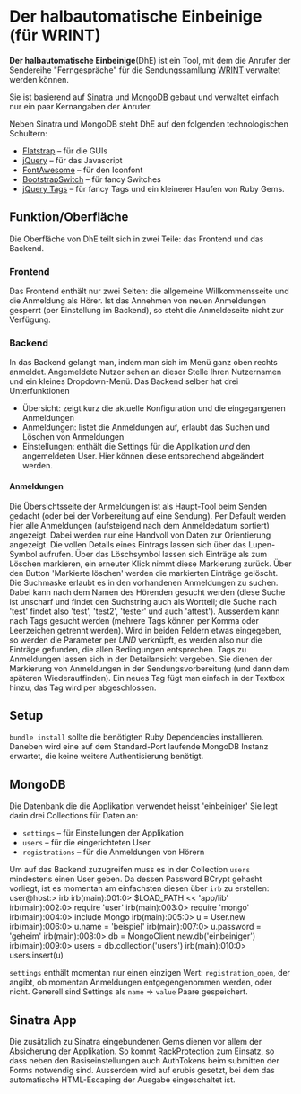 # Der halbautomatische Einbeinige (für WRINT)

**Der halbautomatische Einbeinige**(DhE) ist ein Tool, mit dem die Anrufer der Sendereihe "Ferngespräche" für die Sendungssamllung [WRINT](http://wrint.de) verwaltet werden können.

Sie ist basierend auf [Sinatra](http://www.sinatrarb.com/) und [MongoDB](http://http://www.mongodb.org/) gebaut und verwaltet einfach nur ein paar Kernangaben der Anrufer.

Neben Sinatra und MongoDB steht DhE auf den folgenden technologischen Schultern:
 * [Flatstrap](http://littlesparkvt.com/flatstrap/index.html) – für die GUIs
 * [jQuery](http://jquery.com) – für das Javascript
 * [FontAwesome](http://fortawesome.github.com/Font-Awesome/) – für den Iconfont
 * [BootstrapSwitch](https://github.com/nostalgiaz/bootstrap-switch) – für fancy Switches
 * [jQuery Tags](https://github.com/xoxco/jQuery-Tags-Input) – für fancy Tags
 und ein kleinerer Haufen von Ruby Gems.

## Funktion/Oberfläche
Die Oberfläche von DhE teilt sich in zwei Teile: das Frontend und das Backend.
### Frontend
Das Frontend enthält nur zwei Seiten: die allgemeine Willkommensseite und die Anmeldung als Hörer. Ist das Annehmen von neuen Anmeldungen gesperrt (per Einstellung im Backend), so steht die Anmeldeseite nicht zur Verfügung.
### Backend
In das Backend gelangt man, indem man sich im Menü ganz oben rechts anmeldet. Angemeldete Nutzer sehen an dieser Stelle Ihren Nutzernamen und ein kleines Dropdown-Menü.
Das Backend selber hat drei Unterfunktionen
* Übersicht: zeigt kurz die aktuelle Konfiguration und die eingegangenen Anmeldungen
* Anmeldungen: listet die Anmeldungen auf, erlaubt das Suchen und Löschen von Anmeldungen
* Einstellungen: enthält die Settings für die Applikation _und_ den angemeldeten User. Hier können diese entsprechend abgeändert werden.
#### Anmeldungen
Die Übersichtsseite der Anmeldungen ist als Haupt-Tool beim Senden gedacht (oder bei der Vorbereitung auf eine Sendung). Per Default werden hier alle Anmeldungen (aufsteigend nach dem Anmeldedatum sortiert) angezeigt. Dabei werden nur eine Handvoll von Daten zur Orientierung angezeigt. Die vollen Details eines Eintrags lassen sich über das Lupen-Symbol aufrufen.
Über das Löschsymbol lassen sich Einträge als zum Löschen markieren, ein erneuter Klick nimmt diese Markierung zurück. Über den Button 'Markierte löschen' werden die markierten Einträge gelöscht.
Die Suchmaske erlaubt es in den vorhandenen Anmeldungen zu suchen. Dabei kann nach dem Namen des Hörenden gesucht werden (diese Suche ist unscharf und findet den Suchstring auch als Wortteil; die Suche nach 'test' findet also 'test', 'test2', 'tester' und auch 'attest'). Ausserdem kann nach Tags gesucht werden (mehrere Tags können per Komma oder Leerzeichen getrennt werden). Wird in beiden Feldern etwas eingegeben, so werden die Parameter per _UND_ verknüpft, es werden also nur die Einträge gefunden, die allen Bedingungen entsprechen.
Tags zu Anmeldungen lassen sich in der Detailansicht vergeben. Sie dienen der Markierung von Anmeldungen in der Sendungsvorbereitung (und dann dem späteren Wiederauffinden). Ein neues Tag fügt man einfach in der Textbox hinzu, das Tag wird per <Return> abgeschlossen.

## Setup
`bundle install` sollte die benötigten Ruby Dependencies installieren. Daneben wird eine auf dem Standard-Port laufende MongoDB Instanz erwartet, die keine weitere Authentisierung benötigt.
## MongoDB
Die Datenbank die die Applikation verwendet heisst 'einbeiniger'
Sie legt darin drei Collections für Daten an:
* `settings` – für Einstellungen der Applikation
* `users` – für die eingerichteten User
* `registrations` – für die Anmeldungen von Hörern

Um auf das Backend zuzugreifen muss es in der Collection `users` mindestens einen User geben. Da dessen Password BCrypt gehasht vorliegt, ist es momentan am einfachsten diesen über `irb` zu erstellen:
    user@host:> irb
    irb(main):001:0> $LOAD_PATH << 'app/lib'
    irb(main):002:0> require 'user'
    irb(main):003:0> require 'mongo'
    irb(main):004:0> include Mongo
    irb(main):005:0> u = User.new
    irb(main):006:0> u.name = 'beispiel'
    irb(main):007:0> u.password = 'geheim'
    irb(main):008:0> db = MongoClient.new.db('einbeiniger')
    irb(main):009:0> users = db.collection('users')
    irb(main):010:0> users.insert(u)

`settings` enthält momentan nur einen einzigen Wert: `registration_open`, der angibt, ob momentan Anmeldungen entgegengenommen werden, oder nicht. Generell sind Settings als `name` => `value` Paare gespeichert.

## Sinatra App
Die zusätzlich zu Sinatra eingebundenen Gems dienen vor allem der Absicherung der Applikation. So kommt [RackProtection](https://github.com/rkh/rack-protection) zum Einsatz, so dass neben den Basiseinstellungen auch AuthTokens beim submitten der Forms notwendig sind. Ausserdem wird auf erubis gesetzt, bei dem das automatische HTML-Escaping der Ausgabe eingeschaltet ist.

